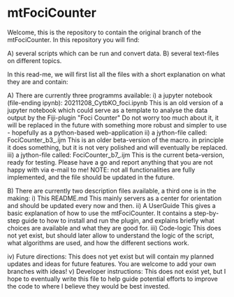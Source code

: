 # mtFociCounter

Welcome, this is the repository to contain the original branch of the mtFociCounter.
In this repository you will find:

A) several scripts which can be run and convert data.
B) several text-files on different topics.

In this read-me, we will first list all the files with a short explanation on what they are and contain:

A) There are currently three programms available:
i) a jupyter notebook (file-ending ipynb): 20211208_CytbKO_foci.ipynb
  This is an old version of a jupyter notebook which could serve as a template to analyse the data output by the Fiji-plugin "Foci Counter"
  Do not worry too much about it, it will be replaced in the future with something more robust and simpler to use - hopefully as a python-based web-application
ii) a jython-file called: FociCounter_b3_.ijm
  This is an older beta-version of the macro. in principle it does something, but it is not very polished and will eventually be replaced.
iii) a jython-file called: FociCounter_b7_.ijm
  This is the current beta-version, ready for testing. Please have a go and report anything that you are not happy with via e-mail to me!
  NOTE: not all functionalities are fully implemented, and the file should be updated in the future.

B) There are currently two description files available, a third one is in the making:
i) This README.md
  This mainly servers as a center for orientation and should be updated every now and then.
ii) A UserGuide
  This gives a basic explanation of how to use the mtFociCounter.
  It contains a step-by-step guide to how to install and run the plugin, and explains briefly what choices are available and what they are good for.
iii) Code-logic
  This does not yet exist, but should later allow to understand the logic of the script, what algorithms are used, and how the different sections work.
  
iv) Future directions:
  This does not yet exist but will contain my planned updates and ideas for future features.
  You are welcome to add your own branches with ideas!
v) Developer instructions:
  This does not exist yet, but I hope to eventually write this file to help guide potential efforts to improve the code to where I believe they would be best invested.
